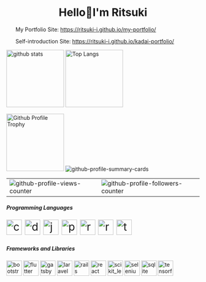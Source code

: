 <h1 align="center">Hello🌙I'm Ritsuki</h1> 
<ul>
  <p>My Portfolio Site: <a href="https://ritsuki-i.github.io/my-portfolio/" target="blank"　rel="noopener noreferrer">https://ritsuki-i.github.io/my-portfolio/</a></p>
  <p>Self-introduction Site: <a href="https://ritsuki-i.github.io/kadai-portfolio/" target="blank" rel="noopener noreferrer">https://ritsuki-i.github.io/kadai-portfolio/</a></p>
</ul>

<p align="left"> 
  <img alt="github stats" height="150px" src="https://github-readme-stats.vercel.app/api?username=ritsuki-i&theme=gruvbox&show_icons=true" />
  <img alt="Top Langs" height="150px" src="https://github-readme-stats.vercel.app/api/top-langs/?username=ritsuki-i&layout=compact&theme=gruvbox" />
</p>
<img alt="Github Profile Trophy" height="150px" src="https://github-profile-trophy.vercel.app/?username=ritsuki-i&theme=gruvbox&column=7" />
<img alt="github-profile-summary-cards" src="https://github-profile-summary-cards.vercel.app/api/cards/profile-details?username=ritsuki-i&theme=dracula" />
<table>
<tr>
<td><img alt="github-profile-views-counter" src="https://komarev.com/ghpvc/?username=ritsuki-i&color=orange" />
<td><img alt="github-profile-followers-counter" src="https://img.shields.io/github/followers/ritsuki-i?color=orange&logo=github" />
</tr>
</table>
<h5 align="left">Programming Languages</h5>
<div align="left" style="font-size:2em">
  <img src="languages_and_tools/cplusplus.png" alt="cplusplus" width="40" height="40"/>
  <img src="languages_and_tools/dart.svg" alt="dart" width="40" height="40"/>
  <img src="languages_and_tools/javascript.svg" alt="javascript" width="40" height="40"/>
  <img src="languages_and_tools/python.svg" alt="python" width="40" height="40"/>
  <img src="languages_and_tools/ruby.svg" alt="ruby" width="40" height="40"/>
  <img src="languages_and_tools/rust.svg" alt="rust" width="40" height="40"/>
  <img src="languages_and_tools/typescript.png" alt="typescript" width="40" height="40"/> 
</div>
<h5 align="left">Frameworks and Libraries</h5>
<div align="left">
  <img src="languages_and_tools/bootstrap.svg" alt="bootstrap" width="40" height="40"/>
  <img src="languages_and_tools/flutter.svg" alt="flutter" width="40" height="40"/> 
  <img src="languages_and_tools/gatsbyjs.svg" alt="gatsby" width="40" height="40"/>
  <img src="languages_and_tools/laravel.svg" alt="laravel" width="40" height="40"/> 
  <img src="languages_and_tools/rails.svg" alt="rails" width="40" height="40"/>
  <img src="languages_and_tools/react.svg" alt="react" width="40" height="40"/> 
  <img src="languages_and_tools/sklearn.svg" alt="scikit_learn" width="40" height="40"/>
  <img src="languages_and_tools/selenium.svg" alt="selenium" width="40" height="40"/>
  <img src="languages_and_tools/sqlite.svg" alt="sqlite" width="40" height="40"/> 
  <img src="languages_and_tools/tensorflow.svg" alt="tensorflow" width="40" height="40"/> 
</div>
